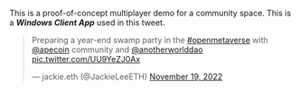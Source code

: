 This is a proof-of-concept multiplayer demo for a community space.
This is a ***Windows Client App*** used in this tweet.

<blockquote class="twitter-tweet"><p lang="en" dir="ltr">Preparing a year-end swamp party in the <a href="https://twitter.com/hashtag/openmetaverse?src=hash&amp;ref_src=twsrc%5Etfw">#openmetaverse</a> with <a href="https://twitter.com/apecoin?ref_src=twsrc%5Etfw">@apecoin</a> community and <a href="https://twitter.com/anotherworlddao?ref_src=twsrc%5Etfw">@anotherworlddao</a> <a href="https://t.co/UU9YeZJ0Ax">pic.twitter.com/UU9YeZJ0Ax</a></p>&mdash; jackie.eth (@JackieLeeETH) <a href="https://twitter.com/JackieLeeETH/status/1593825624681947136?ref_src=twsrc%5Etfw">November 19, 2022</a></blockquote>
